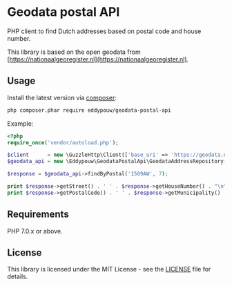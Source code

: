 # Geodata postal API
PHP client to find Dutch addresses based on postal code and house number.

This library is based on the open geodata from [https://nationaalgeoregister.nl](https://nationaalgeoregister.nl).

Usage
-----
Install the latest version via [composer](https://getcomposer.org/):
```bash
php composer.phar require eddypouw/geodata-postal-api
```

Example:
```php
<?php
require_once('vendor/autoload.php');

$client      = new \GuzzleHttp\Client(['base_uri' => 'https://geodata.nationaalgeoregister.nl/geocoder/Geocoder']);
$geodata_api = new \Eddypouw\GeodataPostalApi\GeodataAddressRepository($client);

$response = $geodata_api->findByPostal('1509AW', 7);

print $response->getStreet() . ' ' . $response->getHouseNumber() . "\n";
print $response->getPostalCode() . ' ' . $response->getMunicipality() . "\n";
```
Requirements
------------

PHP 7.0.x or above.

License
-------

This library is licensed under the MIT License - see the [LICENSE](LICENSE) file for details.